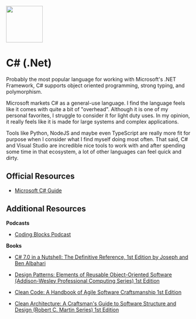 <p align="left"><img src="https://user-images.githubusercontent.com/29161635/96948462-b5feac80-14b3-11eb-9c68-27c574f46037.png" width="100px" height="100x"></p>

# C# (.Net)

Probably the most popular language for working with Microsoft's .NET Framework, C# supports object oriented programming, strong typing, and polymorphism.

Microsoft markets C# as a general-use language.  I find the language feels like it comes with quite a bit of "overhead".  Although it is one of my personal favorites, I struggle to consider it for light duty uses.  In my opinion, it really feels like it is made for large systems and complex applications.

Tools like Python, NodeJS and maybe even TypeScript are really more fit for purpose when I consider what I find myself doing most often.  That said, C# and Visual Studio are incredible nice tools to work with and after spending some time in that ecosystem, a lot of other languages can feel quick and dirty.

## Official Resources

- [Microsoft C# Guide](https://docs.microsoft.com/en-us/dotnet/csharp/)

## Additional Resources

**Podcasts**

- [Coding Blocks Podcast](https://www.codingblocks.net/)

**Books**

- [C# 7.0 in a Nutshell: The Definitive Reference, 1st Edition by Joseph and Ben Albahari](https://www.amazon.com/C-7-0-Nutshell-Definitive-Reference-ebook/dp/B076DMK61S/ref=sr_1_1?keywords=c%23+albahari&qid=1562900213&s=gateway&sr=8-1)

- [Design Patterns: Elements of Reusable Object-Oriented Software (Addison-Wesley Professional Computing Series) 1st Edition](https://www.amazon.com/Design-Patterns-Object-Oriented-Addison-Wesley-Professional-ebook/dp/B000SEIBB8)

- [Clean Code: A Handbook of Agile Software Craftsmanship 1st Edition](https://www.amazon.com/Clean-Code-Handbook-Software-Craftsmanship/dp/0132350882)

- [Clean Architecture: A Craftsman's Guide to Software Structure and Design (Robert C. Martin Series) 1st Edition](https://www.amazon.com/Clean-Architecture-Craftsmans-Software-Structure/dp/0134494164/ref=pd_lpo_sbs_14_t_0?_encoding=UTF8&psc=1&refRID=1KTFDPMH4T7FJSD7ECD2)
